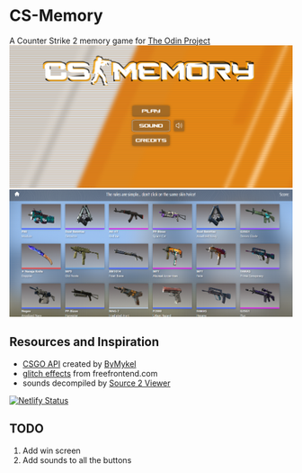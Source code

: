 # CS-Memory

A Counter Strike 2 memory game for [The Odin Project](https://www.theodinproject.com/)
![Difficulty select](Screenshots/title_screen.png)
![Game](Screenshots/gameboard.png)

## Resources and Inspiration

- [CSGO API](https://github.com/ByMykel/CSGO-API) created by [ByMykel](https://github.com/ByMykel)
- [glitch effects](https://freefrontend.com/css-glitch-effects/) from freefrontend.com
- sounds decompiled by [Source 2 Viewer](https://valveresourceformat.github.io/)

[![Netlify Status](https://api.netlify.com/api/v1/badges/803af7ba-3415-4533-bac1-72221ba1324d/deploy-status)](https://app.netlify.com/sites/cs-memory/deploys)

## TODO
1. Add win screen
2. Add sounds to all the buttons
